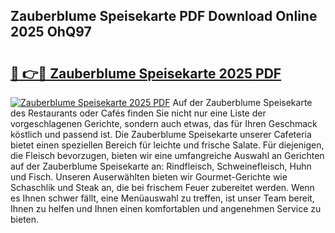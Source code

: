 ## Zauberblume Speisekarte PDF Download Online 2025 OhQ97

# <h2><a href="http://gc9gbz.nevu.top/?p=Zauberblume+Speisekarte">🔗 👉🔴 Zauberblume Speisekarte 2025 PDF</a></h2>

[![Zauberblume Speisekarte 2025 PDF](https://i.imgur.com/dBaPXMq.png)](http://gc9gbz.nevu.top/?p=Zauberblume+Speisekarte)
Auf der Zauberblume Speisekarte des Restaurants oder Cafés finden Sie nicht nur eine Liste der vorgeschlagenen Gerichte, sondern auch etwas, das für Ihren Geschmack köstlich und passend ist. Die Zauberblume Speisekarte unserer Cafeteria bietet einen speziellen Bereich für leichte und frische Salate. Für diejenigen, die Fleisch bevorzugen, bieten wir eine umfangreiche Auswahl an Gerichten auf der Zauberblume Speisekarte an: Rindfleisch, Schweinefleisch, Huhn und Fisch. Unseren Auserwählten bieten wir Gourmet-Gerichte wie Schaschlik und Steak an, die bei frischem Feuer zubereitet werden. Wenn es Ihnen schwer fällt, eine Menüauswahl zu treffen, ist unser Team bereit, Ihnen zu helfen und Ihnen einen komfortablen und angenehmen Service zu bieten.
